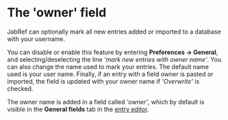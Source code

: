 # The 'owner' field

JabRef can optionally mark all new entries added or imported to a database with your username.

You can disable or enable this feature by entering **Preferences → General**, and selecting/deselecting the line _'mark new entries with owner name'_. You can also change the name used to mark your entries. The default name used is your user name. Finally, if an entry with a field owner is pasted or imported, the field is updated with your owner name if _'Overwrite'_ is checked.

The owner name is added in a field called _'owner'_, which by default is visible in the **General fields** tab in the [entry editor](../general/entryeditor.md).

